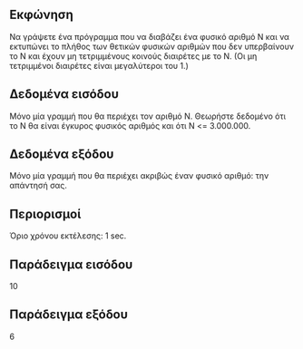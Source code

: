 ## Εκφώνηση
Να γράψετε ένα πρόγραμμα που να διαβάζει ένα φυσικό αριθμό Ν και να εκτυπώνει το πλήθος των θετικών φυσικών αριθμών που δεν υπερβαίνουν το Ν και έχουν μη τετριμμένους κοινούς διαιρέτες με το Ν. (Οι μη τετριμμένοι διαιρέτες είναι μεγαλύτεροι του 1.)

## Δεδομένα εισόδου
Μόνο μία γραμμή που θα περιέχει τον αριθμό Ν. Θεωρήστε δεδομένο ότι το Ν θα είναι έγκυρος φυσικός αριθμός και ότι Ν <= 3.000.000.

## Δεδομένα εξόδου
Μόνο μία γραμμή που θα περιέχει ακριβώς έναν φυσικό αριθμό: την απάντησή σας.

## Περιορισμοί
Όριο χρόνου εκτέλεσης: 1 sec.
## Παράδειγμα εισόδου
10
## Παράδειγμα εξόδου
6